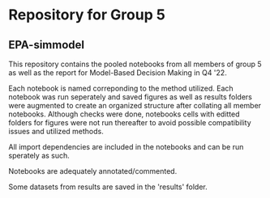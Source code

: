 # Repository for Group 5
## EPA-simmodel

This repository contains the pooled notebooks from all members of group 5 as well as the report for Model-Based Decision Making in Q4 '22.

Each notebook is named correponding to the method utilized. Each notebook was run seperately and saved figures as well as results folders were augmented 
to create an organized structure after collating all member notebooks. Although checks were done, notebooks cells with editted folders for 
figures were not run thereafter to avoid possible compatibility issues and utilized methods.

All import dependencies are included in the notebooks and can be run sperately as such.

Notebooks are adequately annotated/commented.

Some datasets from results are saved in the 'results' folder. 
